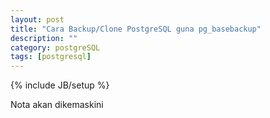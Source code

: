 ```yaml
---
layout: post
title: "Cara Backup/Clone PostgreSQL guna pg_basebackup"
description: ""
category: postgreSQL
tags: [postgresql]
---
```

{% include JB/setup %}

<!-- more -->

Nota akan dikemaskini